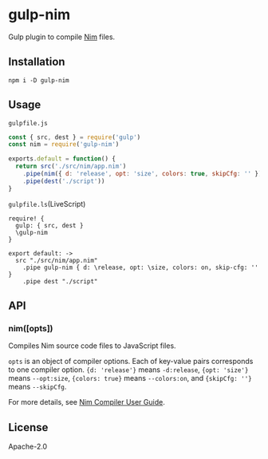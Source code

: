 # gulp-nim

Gulp plugin to compile [Nim](https://nim-lang.org/) files.

## Installation

    npm i -D gulp-nim

## Usage

`gulpfile.js`

```js
const { src, dest } = require('gulp')
const nim = require('gulp-nim')

exports.default = function() {
  return src('./src/nim/app.nim')
    .pipe(nim({ d: 'release', opt: 'size', colors: true, skipCfg: '' }))
    .pipe(dest('./script'))
}
```

`gulpfile.ls`(LiveScript)

```ls
require! {
  gulp: { src, dest }
  \gulp-nim
}

export default: ->
  src "./src/nim/app.nim"
    .pipe gulp-nim { d: \release, opt: \size, colors: on, skip-cfg: '' }
    .pipe dest "./script"
```

## API

### nim([opts])

Compiles Nim source code files to JavaScript files.

`opts` is an object of compiler options.
Each of key-value pairs corresponds to one compiler option.
`{d: 'release'}` means `-d:release`, `{opt: 'size'}` means `--opt:size`, `{colors: true}` means `--colors:on`, and `{skipCfg: ''}` means `--skipCfg`.

For more details, see [Nim Compiler User Guide](https://nim-lang.org/docs/nimc.html).

## License

Apache-2.0

